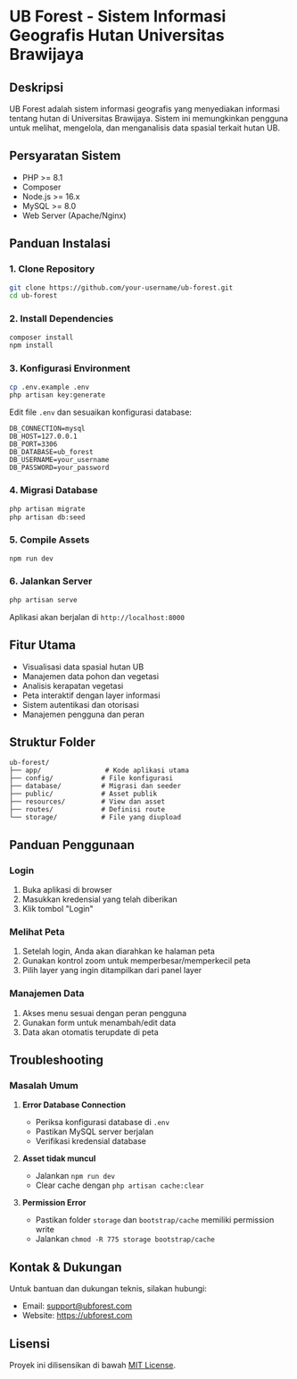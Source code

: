 # UB Forest - Sistem Informasi Geografis Hutan Universitas Brawijaya

## Deskripsi
UB Forest adalah sistem informasi geografis yang menyediakan informasi tentang hutan di Universitas Brawijaya. Sistem ini memungkinkan pengguna untuk melihat, mengelola, dan menganalisis data spasial terkait hutan UB.

## Persyaratan Sistem
- PHP >= 8.1
- Composer
- Node.js >= 16.x
- MySQL >= 8.0
- Web Server (Apache/Nginx)

## Panduan Instalasi

### 1. Clone Repository
```bash
git clone https://github.com/your-username/ub-forest.git
cd ub-forest
```

### 2. Install Dependencies
```bash
composer install
npm install
```

### 3. Konfigurasi Environment
```bash
cp .env.example .env
php artisan key:generate
```

Edit file `.env` dan sesuaikan konfigurasi database:
```
DB_CONNECTION=mysql
DB_HOST=127.0.0.1
DB_PORT=3306
DB_DATABASE=ub_forest
DB_USERNAME=your_username
DB_PASSWORD=your_password
```

### 4. Migrasi Database
```bash
php artisan migrate
php artisan db:seed
```

### 5. Compile Assets
```bash
npm run dev
```

### 6. Jalankan Server
```bash
php artisan serve
```

Aplikasi akan berjalan di `http://localhost:8000`

## Fitur Utama
- Visualisasi data spasial hutan UB
- Manajemen data pohon dan vegetasi
- Analisis kerapatan vegetasi
- Peta interaktif dengan layer informasi
- Sistem autentikasi dan otorisasi
- Manajemen pengguna dan peran

## Struktur Folder
```
ub-forest/
├── app/                # Kode aplikasi utama
├── config/            # File konfigurasi
├── database/          # Migrasi dan seeder
├── public/            # Asset publik
├── resources/         # View dan asset
├── routes/            # Definisi route
└── storage/           # File yang diupload
```

## Panduan Penggunaan

### Login
1. Buka aplikasi di browser
2. Masukkan kredensial yang telah diberikan
3. Klik tombol "Login"

### Melihat Peta
1. Setelah login, Anda akan diarahkan ke halaman peta
2. Gunakan kontrol zoom untuk memperbesar/memperkecil peta
3. Pilih layer yang ingin ditampilkan dari panel layer

### Manajemen Data
1. Akses menu sesuai dengan peran pengguna
2. Gunakan form untuk menambah/edit data
3. Data akan otomatis terupdate di peta

## Troubleshooting

### Masalah Umum
1. **Error Database Connection**
   - Periksa konfigurasi database di `.env`
   - Pastikan MySQL server berjalan
   - Verifikasi kredensial database

2. **Asset tidak muncul**
   - Jalankan `npm run dev`
   - Clear cache dengan `php artisan cache:clear`

3. **Permission Error**
   - Pastikan folder `storage` dan `bootstrap/cache` memiliki permission write
   - Jalankan `chmod -R 775 storage bootstrap/cache`

## Kontak & Dukungan
Untuk bantuan dan dukungan teknis, silakan hubungi:
- Email: support@ubforest.com
- Website: https://ubforest.com

## Lisensi
Proyek ini dilisensikan di bawah [MIT License](LICENSE.md).
